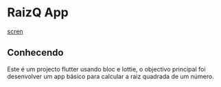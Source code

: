 # RaizQ App

[scren](https://github.com/Abeltomas16/appsoma/blob/master/foto1.jpg)
## Conhecendo

Este é um projecto flutter usando bloc e lottie, o objectivo principal foi desenvolver um app básico para calcular a raiz quadrada de um número. 



